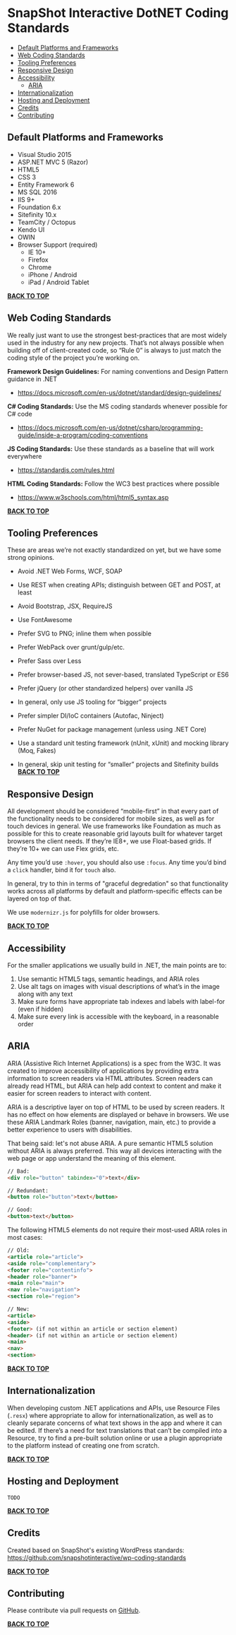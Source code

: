 # SnapShot Interactive DotNET Coding Standards

  * [Default Platforms and Frameworks](#default-platforms-and-frameworks)
  * [Web Coding Standards](#web-coding-standards)
  * [Tooling Preferences](#tooling-preferences)
  * [Responsive Design](#responsive-design)
  * [Accessibility](#accessibility)
      * [ARIA](#aria)
  * [Internationalization](#internationalization)
  * [Hosting and Deployment](#hosting-and-deployment)
  * [Credits](#credits)
  * [Contributing](#contributing)

  
## Default Platforms and Frameworks

* Visual Studio 2015
* ASP.NET MVC 5 (Razor) 
* HTML5
* CSS 3 
* Entity Framework 6
* MS SQL 2016
* IIS 9+ 
* Foundation 6.x
* Sitefinity 10.x
* TeamCity / Octopus
* Kendo UI
* OWIN
* Browser Support (required)
    * IE 10+
    * Firefox
    * Chrome
    * iPhone / Android
    * iPad / Android Tablet

[**BACK TO TOP**](#snapshot-interactive-dotnet-coding-standards)

## Web Coding Standards

We really just want to use the strongest best-practices that are most widely used in the industry for any new projects. That’s not always possible when building off of client-created code, so “Rule 0” is always to just match the coding style of the project you’re working on. 

**Framework Design Guidelines:** For naming conventions and Design Pattern guidance in .NET
* https://docs.microsoft.com/en-us/dotnet/standard/design-guidelines/

**C# Coding Standards:** Use the MS coding standards whenever possible for C# code
* https://docs.microsoft.com/en-us/dotnet/csharp/programming-guide/inside-a-program/coding-conventions

**JS Coding Standards:** Use these standards as a baseline that will work everywhere
* https://standardjs.com/rules.html

**HTML Coding Standards:** Follow the WC3 best practices where possible
* https://www.w3schools.com/html/html5_syntax.asp

[**BACK TO TOP**](#snapshot-interactive-dotnet-coding-standards)

## Tooling Preferences

These are areas we’re not exactly standardized on yet, but we have some strong opinions.

* Avoid .NET Web Forms, WCF, SOAP
* Use REST when creating APIs; distinguish between GET and POST, at least
* Avoid Bootstrap, JSX, RequireJS
* Use FontAwesome
* Prefer SVG to PNG; inline them when possible

* Prefer WebPack over grunt/gulp/etc.
* Prefer Sass over Less
* Prefer browser-based JS, not sever-based, translated TypeScript or ES6
* Prefer jQuery (or other standardized helpers) over vanilla JS
* In general, only use JS tooling for “bigger” projects

* Prefer simpler DI/IoC containers (Autofac, Ninject)
* Prefer NuGet for package management (unless using .NET Core)
* Use a standard unit testing framework (nUnit, xUnit) and mocking library (Moq, Fakes)
* In general, skip unit testing for “smaller” projects and Sitefinity builds
 
[**BACK TO TOP**](#snapshot-interactive-dotnet-coding-standards)

## Responsive Design

All development should be considered “mobile-first” in that every part of the functionality needs to be considered for mobile sizes, as well as for touch devices in general. We use frameworks like Foundation as much as possible for this to create reasonable grid layouts built for whatever target browsers the client needs. If they’re IE8+, we use Float-based grids. If they’re 10+ we can use Flex grids, etc.

Any time you’d use `:hover`, you should also use `:focus`. Any time you’d bind a `click` handler, bind it for `touch` also.

In general, try to thin in terms of "graceful degredation" so that functionality works across all platforms by default and platform-specific effects can be layered on top of that. 

We use `modernizr.js` for polyfills for older browsers.

[**BACK TO TOP**](#snapshot-interactive-dotnet-coding-standards)

## Accessibility

For the smaller applications we usually build in .NET, the main points are to:
1.	Use semantic HTML5 tags, semantic headings, and ARIA roles
2.	Use alt tags on images with visual descriptions of what’s in the image along with any text
3.	Make sure forms have appropriate tab indexes and labels with label-for (even if hidden)
4.	Make sure every link is accessible with the keyboard, in a reasonable order

## ARIA

ARIA (Assistive Rich Internet Applications) is a spec from the W3C. It was created to improve accessibility of applications by providing extra information to screen readers via HTML attributes. Screen readers can already read HTML, but ARIA can help add context to content and make it easier for screen readers to interact with content.

ARIA is a descriptive layer on top of HTML to be used by screen readers. It has no effect on how elements are displayed or behave in browsers. We use these ARIA Landmark Roles (banner, navigation, main, etc.) to provide a better experience to users with disabilities.

That being said: let's not abuse ARIA. A pure semantic HTML5 solution without ARIA is always preferred. This way all devices interacting with the web page or app understand the meaning of this element.

```html
// Bad:
<div role="button" tabindex="0">text</div>

// Redundant:
<button role="button">text</button>

// Good:
<button>text</button>
```

The following HTML5 elements do not require their most-used ARIA roles in most cases:

```html
// Old:
<article role="article">
<aside role="complementary">
<footer role="contentinfo">
<header role="banner">
<main role="main">
<nav role="navigation">
<section role="region">

// New:
<article>
<aside>
<footer> (if not within an article or section element)
<header> (if not within an article or section element)
<main>
<nav>
<section>
```

[**BACK TO TOP**](#snapshot-interactive-dotnet-coding-standards)

## Internationalization

When developing custom .NET applications and APIs, use Resource Files (`.resx`) where appropriate to allow for internationalization, as well as to cleanly separate concerns of what text shows in the app and where it can be edited. If there’s a need for text translations that can’t be compiled into a Resource, try to find a pre-built solution online or use a plugin appropriate to the platform instead of creating one from scratch.

[**BACK TO TOP**](#snapshot-interactive-dotnet-coding-standards)

## Hosting and Deployment

`TODO`

[**BACK TO TOP**](#snapshot-interactive-dotnet-coding-standards)


## Credits

Created based on SnapShot's existing WordPress standards: https://github.com/snapshotinteractive/wp-coding-standards

[**BACK TO TOP**](#snapshot-interactive-dotnet-coding-standards)

## Contributing

Please contribute via pull requests on [GitHub](https://github.com/snapshotinteractive/dotnet-coding-standards).

[**BACK TO TOP**](#snapshot-interactive-dotnet-coding-standards)